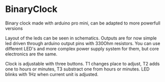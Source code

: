 # BinaryClock
Binary clock made with arduino pro mini, can be adapted to more powerfull versions

Layout of the leds can be seen in schematics. Outputs are for now simple led driven through arduino output pins with 330Ohm resistors. You can use different LED's and more complex power supply system for them, but core electronics are the same.

Clock is adjustable with three buttons. T1 changes place to adjust, T2 adds one to hours or minutes, T3 substract one from hours or minutes. LED blinks with 1Hz when current unit is adjusted.

